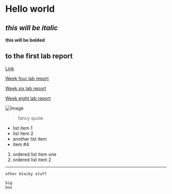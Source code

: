 # Hello world
*this will be italic*
---
**this will be bolded**
## to the first lab report
[Link](https://abigailshilts.github.io/cse15l-lab-reports/lab-report-1-week-2)

[Week four lab report](https://abigailshilts.github.io/cse15l-lab-reports/lab-report-2-week-4)

[Week six lab report](https://abigailshilts.github.io/cse15l-lab-reports/lab-report-3-week-6)

[Week eight lab report](https://abigailshilts.github.io/cse15l-lab-reports/lab-report-4-week-8)

![Image](https://encrypted-tbn0.gstatic.com/images?q=tbn:ANd9GcSOgWLwy_7nalBq8l8SHrtM777KFWRiGKZG6A&usqp=CAU)
>fancy quote

* list item 1
* list item 2
* another list item
* item #4

1. ordered list item one
2. ordered list item 2
---
`other blocky stuff`
```
big
box
```
